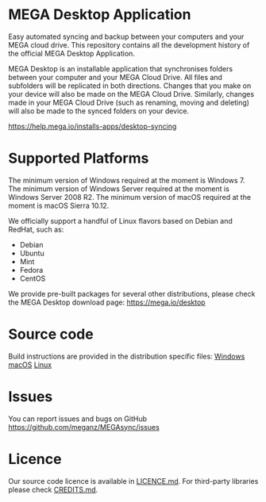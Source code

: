 # MEGA Desktop Application

Easy automated syncing and backup between your computers and your MEGA cloud drive.
This repository contains all the development history of the official MEGA Desktop Application.

MEGA Desktop is an installable application that synchronises folders between your computer and
your MEGA Cloud Drive. All files and subfolders will be replicated in both directions.
Changes that you make on your device will also be made on the MEGA Cloud Drive. Similarly,
changes made in your MEGA Cloud Drive (such as renaming, moving and deleting) will also be
made to the synced folders on your device.

https://help.mega.io/installs-apps/desktop-syncing

# Supported Platforms

The minimum version of Windows required at the moment is Windows 7.
The minimum version of Windows Server required at the moment is Windows Server 2008 R2.
The minimum version of macOS required at the moment is macOS Sierra 10.12. 

We officially support a handful of Linux flavors based on Debian and RedHat, such as:
- Debian
- Ubuntu
- Mint
- Fedora
- CentOS

We provide pre-built packages for several other distributions, please check the MEGA
Desktop download page:
https://mega.io/desktop

# Source code

Build instructions are provided in the distribution specific files:
[Windows](README.win.md)
[macOS](README.mac.md)
[Linux](README.linux.md)

# Issues

You can report issues and bugs on GitHub https://github.com/meganz/MEGAsync/issues

# Licence

Our source code licence is available in [LICENCE.md](LICENCE.md). For third-party libraries
please check [CREDITS.md](CREDITS.md).

